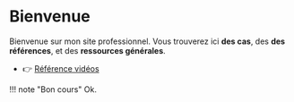 # Bienvenue

Bienvenue sur mon site professionnel. Vous trouverez ici **des cas**, des **des références**, et des **ressources générales**.

- 👉 [Référence vidéos](./docs/refvideo.md)

!!! note "Bon cours"
    Ok.
